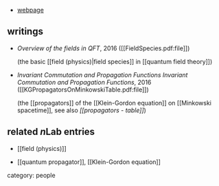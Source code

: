 
* [webpage](http://www.su.se/profiles/miko1432-1.227355)

## writings


* _Overview of the fields in QFT_, 2016 ([[FieldSpecies.pdf:file]])

  (the basic [[field (physics)|field species]] in [[quantum field theory]])

* _Invariant Commutation and Propagation Functions Invariant Commutation and Propagation Functions_, 2016 ([[KGPropagatorsOnMinkowskiTable.pdf:file]])

  (the [[propagators]] of the [[Klein-Gordon equation]] on [[Minkowski spacetime]], see also _[[propagators - table]]_)

## related $n$Lab entries

* [[field (physics)]]

* [[quantum propagator]], [[Klein-Gordon equation]]

category: people